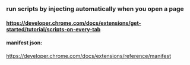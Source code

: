 ### run scripts by injecting automatically when you open a page
#### https://developer.chrome.com/docs/extensions/get-started/tutorial/scripts-on-every-tab

#### manifest json:
https://developer.chrome.com/docs/extensions/reference/manifest
